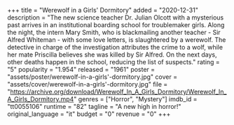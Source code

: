 +++
title = "Werewolf in a Girls' Dormitory"
added = "2020-12-31"
description = "The new science teacher Dr. Julian Olcott with a mysterious past arrives in an institutional boarding school for troublemaker girls. Along the night, the intern Mary Smith, who is blackmailing another teacher - Sir Alfred Whiteman - with some love letters, is slaughtered by a werewolf. The detective in charge of the investigation attributes the crime to a wolf, while her mate Priscilla believes she was killed by Sir Alfred. On the next days, other deaths happen in the school, reducing the list of suspects."
rating = "5"
popularity = "1.954"
released = "1961"
poster = "assets/poster/werewolf-in-a-girls'-dormitory.jpg"
cover = "assets/cover/werewolf-in-a-girls'-dormitory.jpg"
file = "https://archive.org/download/Werewolf_In_A_Girls_Dormitory/Werewolf_In_A_Girls_Dormitory.mp4"
genres = ["Horror", "Mystery"]
imdb_id = "tt0055106"
runtime = "82"
tagline = "A new high in horror!"
original_language = "it"
budget = "0"
revenue = "0"
+++
